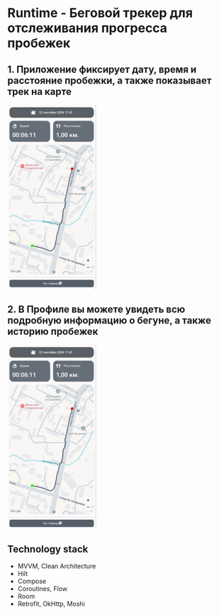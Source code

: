 # Runtime - Беговой трекер для отслеживания прогресса пробежек

## 1. Приложение фиксирует дату, время и расстояние пробежки, а также показывает трек на карте

<img title="a title" alt="Alt text" style="width:200px" src="/images/tracker.jpg">

## 2. В Профиле вы можете увидеть всю подробную информацию о бегуне, а также историю пробежек

<img title="a title" alt="Alt text" style="width:200px" src="/images/tracker.jpg">

## Technology stack
- MVVM, Clean Architecture
- Hilt
- Compose
- Coroutines, Flow
- Room
- Retrofit, OkHttp, Moshi
